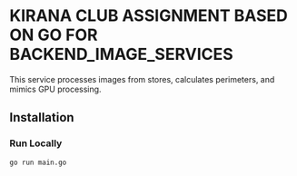 # KIRANA CLUB ASSIGNMENT BASED ON GO FOR BACKEND_IMAGE_SERVICES

This service processes images from stores, calculates perimeters, and mimics GPU processing.

## Installation

### Run Locally

```sh
go run main.go
```
